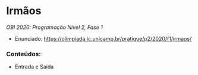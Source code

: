 # Irmãos
*OBI 2020: Programação Nível 2, Fase 1*

- Enunciado: https://olimpiada.ic.unicamp.br/pratique/p2/2020/f1/irmaos/

### Conteúdos:
- Entrada e Saida